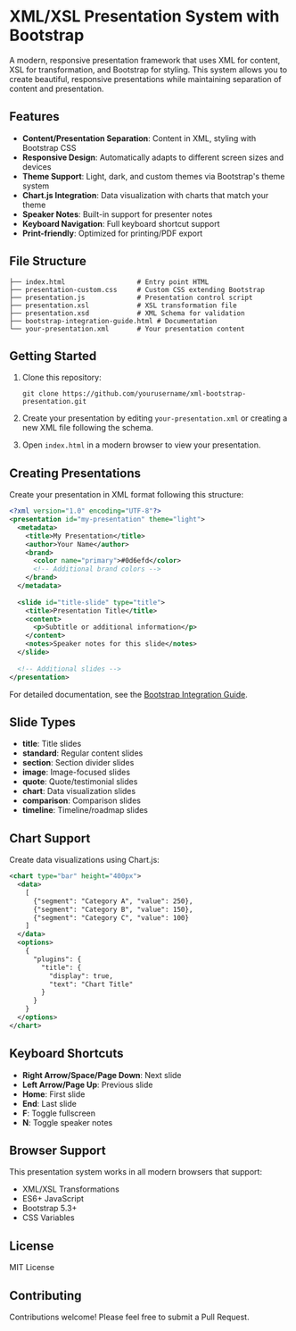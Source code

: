 # XML/XSL Presentation System with Bootstrap

A modern, responsive presentation framework that uses XML for content, XSL for transformation, and Bootstrap for styling. This system allows you to create beautiful, responsive presentations while maintaining separation of content and presentation.

## Features

- **Content/Presentation Separation**: Content in XML, styling with Bootstrap CSS
- **Responsive Design**: Automatically adapts to different screen sizes and devices
- **Theme Support**: Light, dark, and custom themes via Bootstrap's theme system
- **Chart.js Integration**: Data visualization with charts that match your theme
- **Speaker Notes**: Built-in support for presenter notes
- **Keyboard Navigation**: Full keyboard shortcut support
- **Print-friendly**: Optimized for printing/PDF export

## File Structure

```
├── index.html                  # Entry point HTML
├── presentation-custom.css     # Custom CSS extending Bootstrap
├── presentation.js             # Presentation control script
├── presentation.xsl            # XSL transformation file
├── presentation.xsd            # XML Schema for validation
├── bootstrap-integration-guide.html # Documentation
└── your-presentation.xml       # Your presentation content
```

## Getting Started

1. Clone this repository:
   ```
   git clone https://github.com/yourusername/xml-bootstrap-presentation.git
   ```

2. Create your presentation by editing `your-presentation.xml` or creating a new XML file following the schema.

3. Open `index.html` in a modern browser to view your presentation.

## Creating Presentations

Create your presentation in XML format following this structure:

```xml
<?xml version="1.0" encoding="UTF-8"?>
<presentation id="my-presentation" theme="light">
  <metadata>
    <title>My Presentation</title>
    <author>Your Name</author>
    <brand>
      <color name="primary">#0d6efd</color>
      <!-- Additional brand colors -->
    </brand>
  </metadata>
  
  <slide id="title-slide" type="title">
    <title>Presentation Title</title>
    <content>
      <p>Subtitle or additional information</p>
    </content>
    <notes>Speaker notes for this slide</notes>
  </slide>
  
  <!-- Additional slides -->
</presentation>
```

For detailed documentation, see the [Bootstrap Integration Guide](bootstrap-integration-guide.html).

## Slide Types

- **title**: Title slides
- **standard**: Regular content slides
- **section**: Section divider slides
- **image**: Image-focused slides
- **quote**: Quote/testimonial slides
- **chart**: Data visualization slides
- **comparison**: Comparison slides
- **timeline**: Timeline/roadmap slides

## Chart Support

Create data visualizations using Chart.js:

```xml
<chart type="bar" height="400px">
  <data>
    [
      {"segment": "Category A", "value": 250},
      {"segment": "Category B", "value": 150},
      {"segment": "Category C", "value": 100}
    ]
  </data>
  <options>
    {
      "plugins": {
        "title": {
          "display": true,
          "text": "Chart Title"
        }
      }
    }
  </options>
</chart>
```

## Keyboard Shortcuts

- **Right Arrow/Space/Page Down**: Next slide
- **Left Arrow/Page Up**: Previous slide
- **Home**: First slide
- **End**: Last slide
- **F**: Toggle fullscreen
- **N**: Toggle speaker notes

## Browser Support

This presentation system works in all modern browsers that support:
- XML/XSL Transformations
- ES6+ JavaScript
- Bootstrap 5.3+
- CSS Variables

## License

MIT License

## Contributing

Contributions welcome! Please feel free to submit a Pull Request.
